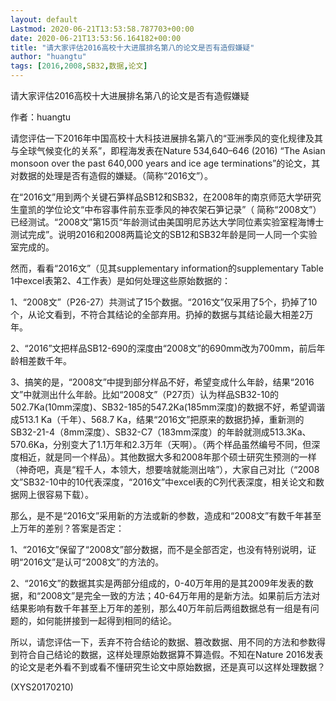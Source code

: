 ```yaml
---
layout: default
Lastmod: 2020-06-21T13:53:58.787703+00:00
date: 2020-06-21T13:53:56.164182+00:00
title: "请大家评估2016高校十大进展排名第八的论文是否有造假嫌疑"
author: "huangtu"
tags: [2016,2008,SB32,数据,论文]
---
```


请大家评估2016高校十大进展排名第八的论文是否有造假嫌疑

作者：huangtu

请您评估一下2016年中国高校十大科技进展排名第八的“亚洲季风的变化规律及其与全球气候变化的关系”，即程海发表在Nature 534,640–646 (2016) “The Asian monsoon over the past 640,000 years and ice age terminations”的论文，其对数据的处理是否有造假的嫌疑。（简称“2016文”）。

在“2016文”用到两个关键石笋样品SB12和SB32，在2008年的南京师范大学研究生童凯的学位论文“中布容事件前东亚季风的神农架石笋记录”（ 简称“2008文”）已经测试。“2008文”第15页“年龄测试由美国明尼苏达大学同位素实验室程海博士测试完成”。说明2016和2008两篇论文的SB12和SB32年龄是同一人同一个实验室完成的。

然而，看看“2016文”（见其supplementary information的supplementary Table 1中excel表第2、4工作表）是如何处理这些原始数据的：

1、“2008文”（P26-27）共测试了15个数据。“2016文”仅采用了5个，扔掉了10个，从论文看到，不符合其结论的全部弃用。扔掉的数据与其结论最大相差2万年。

2、“2016”文把样品SB12-690的深度由“2008文”的690mm改为700mm，前后年龄相差数千年。

3、搞笑的是，“2008文”中提到部分样品不好，希望变成什么年龄，结果“2016文”中就测出什么年龄。比如“2008文”（P27页）认为样品SB32-10的502.7Ka(10mm深度)、SB32-185的547.2Ka(185mm深度)的数据不好，希望调谐成513.1 Ka（千年）、568.7 Ka，结果“2016文”把原来的数据扔掉，重新测的SB32-21-4（8mm深度）、SB32-C7（183mm深度）的年龄就测成513.3Ka、570.6Ka，分别变大了1.1万年和2.3万年（天啊）。（两个样品虽然编号不同，但深度相近，就是同一个样品）。其他数据大多和2008年那个硕士研究生预测的一样（神奇吧，真是“程千人，本领大，想要啥就能测出啥”），大家自己对比（“2008文”SB32-10中的10代表深度，“2016文”中excel表的C列代表深度，相关论文和数据网上很容易下载）。

那么，是不是“2016文”采用新的方法或新的参数，造成和“2008文”有数千年甚至上万年的差别？答案是否定：

1、“2016文”保留了“2008文”部分数据，而不是全部否定，也没有特别说明，证明“2016文”是认可“2008文”的方法的。

2、“2016文”的数据其实是两部分组成的，0-40万年用的是其2009年发表的数据，和“2008文”是完全一致的方法；40-64万年用的是新方法。如果前后方法对结果影响有数千年甚至上万年的差别，那么40万年前后两组数据总有一组是有问题的，如何能拼接到一起得到相同的结论。

所以，请您评估一下，丢弃不符合结论的数据、篡改数据、用不同的方法和参数得到符合自己结论的数据，这样处理原始数据算不算造假。不知在Nature 2016发表的论文是老外看不到或看不懂研究生论文中原始数据，还是真可以这样处理数据？

(XYS20170210)

